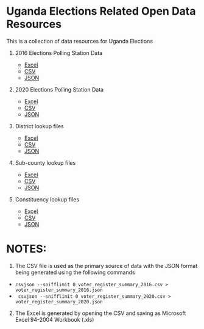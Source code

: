 # Uganda Elections Related Open Data Resources 

This is a collection of data resources for Uganda Elections 

1. 2016 Elections Polling Station Data
   - [Excel](voter_register_summary_2016.xls)
   - [CSV](voter_register_summary_2016.csv)
   - [JSON](voter_register_summary_2016.json)

2. 2020 Elections Polling Station Data 
   - [Excel](voter_register_summary_2020.xls)
   - [CSV](voter_register_summary_2020.csv)
   - [JSON](voter_register_summary_2020.json)
3. District lookup files 
   - [Excel](district_lookup/uganda_districts_2020.xlsx)
   - [CSV](district_lookup/uganda_districts_2020.csv)
   - [JSON](district_lookup/uganda_districts_2020.json)
4. Sub-county lookup files
   - [Excel](subcounty_lookup/uganda_subcounties_2020.xlsx)
   - [CSV](subcounty_lookup/uganda_subcounties_2020.csv)
   - [JSON](subcounty_lookup/uganda_subcounties_2020.json)
5. Constituency lookup files 
   - [Excel](constituency_lookup/uganda_constituencies_2020.xlsx)
   - [CSV](constituency_lookup/uganda_constituencies_2020.csv)
   - [JSON](constituency_lookup/uganda_constituencies_2020.json)
     
NOTES:
========
1. The CSV file is used as the primary source of data with the JSON format being generated using the following commands 
- `csvjson --snifflimit 0 voter_register_summary_2016.csv >  voter_register_summary_2016.json`
- ` csvjson --snifflimit 0 voter_register_summary_2020.csv >  voter_register_summary_2020.json`
2. The Excel is generated by opening the CSV and saving as Microsoft Excel 94-2004 Workbook (.xls) 
